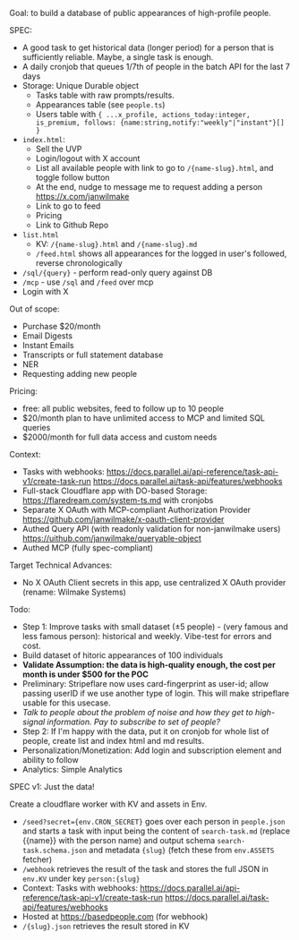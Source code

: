 Goal: to build a database of public appearances of high-profile people.

SPEC:

- A good task to get historical data (longer period) for a person that is sufficiently reliable. Maybe, a single task is enough.
- A daily cronjob that queues 1/7th of people in the batch API for the last 7 days
- Storage: Unique Durable object
  - Tasks table with raw prompts/results.
  - Appearances table (see `people.ts`)
  - Users table with `{ ...x_profile, actions_today:integer, is_premium, follows: {name:string,notify:"weekly"|"instant"}[] }`
- `index.html`:
  - Sell the UVP
  - Login/logout with X account
  - List all available people with link to go to `/{name-slug}.html`, and toggle follow button
  - At the end, nudge to message me to request adding a person https://x.com/janwilmake
  - Link to go to feed
  - Pricing
  - Link to Github Repo
- `list.html`
  - KV: `/{name-slug}.html` and `/{name-slug}.md`
  - `/feed.html` shows all appearances for the logged in user's followed, reverse chronologically
- `/sql/{query}` - perform read-only query against DB
- `/mcp` - use `/sql` and `/feed` over mcp
- Login with X

Out of scope:

- Purchase $20/month
- Email Digests
- Instant Emails
- Transcripts or full statement database
- NER
- Requesting adding new people

Pricing:

- free: all public websites, feed to follow up to 10 people
- $20/month plan to have unlimited access to MCP and limited SQL queries
- $2000/month for full data access and custom needs

Context:

- Tasks with webhooks: https://docs.parallel.ai/api-reference/task-api-v1/create-task-run https://docs.parallel.ai/task-api/features/webhooks
- Full-stack Cloudflare app with DO-based Storage: https://flaredream.com/system-ts.md with cronjobs
- Separate X OAuth with MCP-compliant Authorization Provider https://github.com/janwilmake/x-oauth-client-provider
- Authed Query API (with readonly validation for non-janwilmake users) https://uithub.com/janwilmake/queryable-object
- Authed MCP (fully spec-compliant)

Target Technical Advances:

- No X OAuth Client secrets in this app, use centralized X OAuth provider (rename: Wilmake Systems)

Todo:

- Step 1: Improve tasks with small dataset (±5 people) - (very famous and less famous person): historical and weekly. Vibe-test for errors and cost.
- Build dataset of hitoric appearances of 100 individuals
- **Validate Assumption: the data is high-quality enough, the cost per month is under $500 for the POC**
- Preliminary: Stripeflare now uses card-fingerprint as user-id; allow passing userID if we use another type of login. This will make stripeflare usable for this usecase.
- _Talk to people about the problem of noise and how they get to high-signal information. Pay to subscribe to set of people?_
- Step 2: If I'm happy with the data, put it on cronjob for whole list of people, create list and index html and md results.
- Personalization/Monetization: Add login and subscription element and ability to follow
- Analytics: Simple Analytics

SPEC v1: Just the data!

Create a cloudflare worker with KV and assets in Env.

- `/seed?secret={env.CRON_SECRET}` goes over each person in `people.json` and starts a task with input being the content of `search-task.md` (replace {{name}} with the person name) and output schema `search-task.schema.json` and metadata `{slug}` (fetch these from `env.ASSETS` fetcher)
- `/webhook` retrieves the result of the task and stores the full JSON in `env.KV` under key `person:{slug}`
- Context: Tasks with webhooks: https://docs.parallel.ai/api-reference/task-api-v1/create-task-run https://docs.parallel.ai/task-api/features/webhooks
- Hosted at https://basedpeople.com (for webhook)
- `/{slug}.json` retrieves the result stored in KV
